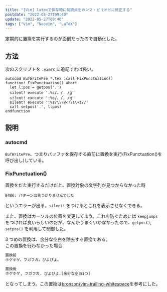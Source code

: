 ```yaml
---
title: "[Vim] latexで保存時に句読点をカンマ・ピリオドに修正する"
postdate: "2022-05-27T09:40"
update: "2022-05-27T09:40"
tags: ["Vim", "Neovim", "LaTeX"]
---
```


定期的に置換を実行するのが面倒だったので自動化した。

## 方法

次のスクリプトを `.vimrc` に追記すれば良い。

```vim
autocmd BufWritePre *.tex :call FixPunctuation()
function! FixPunctuation() abort
  let l:pos = getpos('.')
  silent! execute ':%s/。/. /g'
  silent! execute ':%s/、/, /g'
  silent! execute ':%s/\\\@<!\s\+$//'
  call setpos('.', l:pos)
endfunction
```

## 説明

### autocmd

`BufWritePre`、つまりバッファを保存する直前に置換を実行(FixPunctuation()を呼び出し)している。

### FixPunctuation()

置換をだた実行するだけだと、置換対象の文字列が見つからなかった時

```
E486: パターンは見つかりませんでした
```

というエラーが出る。`silent!` をつけるとこれを表示させなくできる。

また、置換はカーソルの位置を変更してまう。これを防ぐためには `keepjumps` をつければ良いらしいのだが、なんかうまくいかなかったので、`getpos()`, `setpos()` を利用して制御した。

3 つめの置換は、余分な空白を除去する置換である。  
この置換を行わなかった場合

```txt
置換前
ホゲホゲ、フガフガ。ぴよぴよ。

置換後
ホゲホゲ, フガフガ. ぴよぴよ.[余分な空白1つ]
```

となってしまう。この置換は[bronson/vim-trailing-whitespace](https://github.com/bronson/vim-trailing-whitespace)を参考にした。
